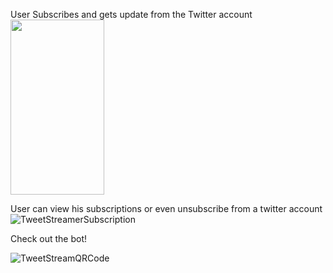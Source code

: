 User Subscribes and gets update from the Twitter account
<img src="https://user-images.githubusercontent.com/84120092/193036381-267e5ec6-9986-4d23-84c0-554070d22522.jpeg" width="150" height="280">



User can view his subscriptions or even unsubscribe from a twitter account
![TweetStreamerSubscription](https://user-images.githubusercontent.com/84120092/193036442-12b0e145-e1fe-44e2-8e8a-d9ce202c0f98.jpeg)



Check out the bot!  

![TweetStreamQRCode](https://user-images.githubusercontent.com/84120092/193036478-410f57b2-a4b8-4749-bef1-2a6341a9a2fd.jpeg)

